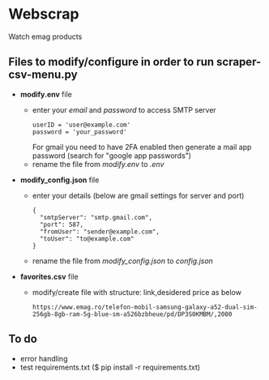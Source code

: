 # Webscrap
Watch emag products

## Files to modify/configure in order to run scraper-csv-menu.py
- **modify.env** file
  * enter your *email* and *password* to access SMTP server
    ```
    userID = 'user@example.com'
    password = 'your_password'
    ```
    For gmail you need to have 2FA enabled then generate a mail app password (search for "google app passwords")
  * rename the file from *modify.env* to *.env*
  
- **modify_config.json** file 
  * enter your details (below are gmail settings for server and port)
    ```
    {
      "smtpServer": "smtp.gmail.com",
      "port": 587,
      "fromUser": "sender@example.com",
      "toUser": "to@example.com"
    }
    ```
  * rename the file from *modify_config.json* to *config.json*

- **favorites.csv** file
  * modify/create file with structure: link,desidered price as below
    ```
    https://www.emag.ro/telefon-mobil-samsung-galaxy-a52-dual-sim-256gb-8gb-ram-5g-blue-sm-a526bzbheue/pd/DP3S0KMBM/,2000
    ```
  
## To do
- error handling
- test requirements.txt ($ pip install -r requirements.txt)
